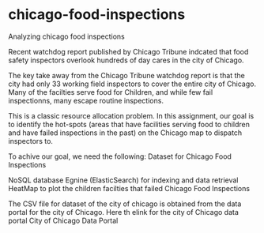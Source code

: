 # chicago-food-inspections
Analyzing chicago food inspections

Recent watchdog report published by Chicago Tribune indcated that food safety inspectors overlook hundreds of day cares in the city of Chicago.

The key take away from the Chicago Tribune watchdog report is that the city had only 33 working field inspectors to cover the entire city of Chicago. Many of the facilties serve food for Children, and while few fail inspectionns, many escape routine inspections.

This is a classic resource allocation problem. In this assignment, our goal is to identify the hot-spots (areas that have facilities serving food to children and have failed inspections in the past) on the Chicago map to dispatch inspectors to.

To achive our goal, we need the following:
Dataset for Chicago Food Inspections

NoSQL database Egnine (ElasticSearch) for indexing and data retrieval
HeatMap to plot the children facilties that failed Chicago Food Inspections

The CSV file for dataset of the city of chicago is obtained from the data portal for the city of Chicago. Here th elink for the city of Chicago data portal City of Chicago Data Portal
